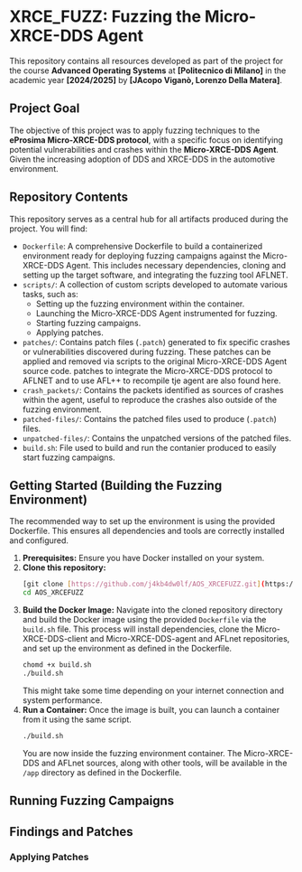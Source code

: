 # XRCE_FUZZ: Fuzzing the Micro-XRCE-DDS Agent

This repository contains all resources developed as part of the project for the course **Advanced Operating Systems** at **[Politecnico di Milano]** in the academic year **[2024/2025]** by **[JAcopo Viganò, Lorenzo Della Matera]**.

## Project Goal

The objective of this project was to apply fuzzing techniques to the **eProsima Micro-XRCE-DDS protocol**, with a specific focus on identifying potential vulnerabilities and crashes within the **Micro-XRCE-DDS Agent**. Given the increasing adoption of DDS and XRCE-DDS in the automotive environment.

## Repository Contents

This repository serves as a central hub for all artifacts produced during the project. You will find:

* `Dockerfile`: A comprehensive Dockerfile to build a containerized environment ready for deploying fuzzing campaigns against the Micro-XRCE-DDS Agent. This includes necessary dependencies, cloning and setting up the target software, and integrating the fuzzing tool AFLNET.
* `scripts/`: A collection of custom scripts developed to automate various tasks, such as:
    * Setting up the fuzzing environment within the container.
    * Launching the Micro-XRCE-DDS Agent instrumented for fuzzing.
    * Starting fuzzing campaigns.
    * Applying patches.
* `patches/`: Contains patch files (`.patch`) generated to fix specific crashes or vulnerabilities discovered during fuzzing. These patches can be applied and removed via scripts to the original Micro-XRCE-DDS Agent source code. patches to integrate the Micro-XRCE-DDS protocol to AFLNET and to use AFL++ to recompile tje agent are also found here.
* `crash_packets/`: Contains the packets identified as sources of crashes within the agent, useful to reproduce the crashes also outside of the fuzzing environment.
* `patched-files/`: Contains the patched files used to produce (`.patch`) files. 
* `unpatched-files/`: Contains the unpatched versions of the patched files.
* `build.sh`: File used to build and run the contanier produced to easily start fuzzing campaigns.


## Getting Started (Building the Fuzzing Environment)

The recommended way to set up the environment is using the provided Dockerfile. This ensures all dependencies and tools are correctly installed and configured.

1.  **Prerequisites:** Ensure you have Docker installed on your system.
2.  **Clone this repository:**
    ```bash
    [git clone [https://github.com/j4kb4dw0lf/AOS_XRCEFUZZ.git](https://github.com/j4kb4dw0lf/AOS_XRCEFUZZ)
    cd AOS_XRCEFUZZ
    ```
3.  **Build the Docker Image:** Navigate into the cloned repository directory and build the Docker image using the provided `Dockerfile` via the `build.sh` file. This process will install dependencies, clone the Micro-XRCE-DDS-client and Micro-XRCE-DDS-agent and AFLnet repositories, and set up the environment as defined in the Dockerfile.
    ```bash
    chomd +x build.sh
    ./build.sh
    ```
    This might take some time depending on your internet connection and system performance.
4.  **Run a Container:** Once the image is built, you can launch a container from it using the same script.
    ```bash
    ./build.sh
    ```
    You are now inside the fuzzing environment container. The Micro-XRCE-DDS and AFLnet sources, along with other tools, will be available in the `/app` directory as defined in the Dockerfile.

## Running Fuzzing Campaigns


## Findings and Patches


### Applying Patches

